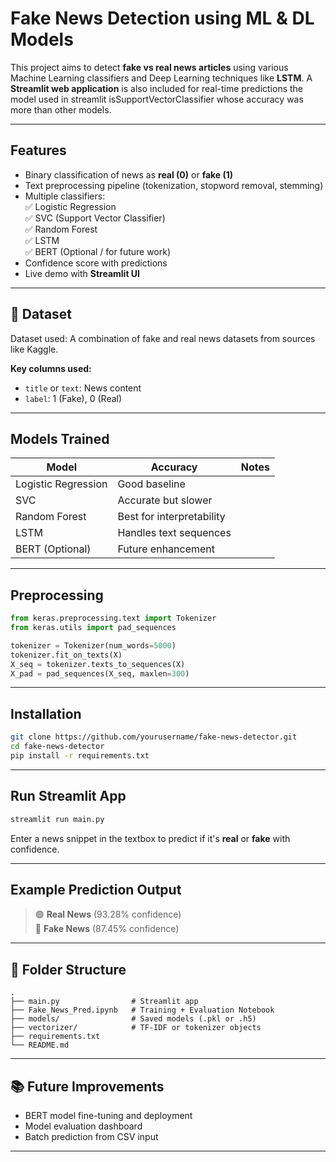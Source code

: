 
# Fake News Detection using ML & DL Models

This project aims to detect **fake vs real news articles** using various Machine Learning classifiers and Deep Learning techniques like **LSTM**. A **Streamlit web application** is also included for real-time predictions the model used in streamlit isSupportVectorClassifier whose accuracy was more than other models. 

---

## Features

- Binary classification of news as **real (0)** or **fake (1)**
- Text preprocessing pipeline (tokenization, stopword removal, stemming)
- Multiple classifiers:  
  ✅ Logistic Regression  
  ✅ SVC (Support Vector Classifier)  
  ✅ Random Forest  
  ✅ LSTM  
  ✅ BERT (Optional / for future work)  
- Confidence score with predictions  
- Live demo with **Streamlit UI**

---

## 📁 Dataset

Dataset used: A combination of fake and real news datasets from sources like Kaggle.

**Key columns used:**
- `title` or `text`: News content
- `label`: 1 (Fake), 0 (Real)

---

## Models Trained

| Model              | Accuracy | Notes                        |
|-------------------|----------|------------------------------|
| Logistic Regression |  Good baseline |
| SVC                 |  Accurate but slower |
| Random Forest       |  Best for interpretability |
| LSTM                |  Handles text sequences |
| BERT (Optional)     |  Future enhancement |

---

## Preprocessing

```python
from keras.preprocessing.text import Tokenizer
from keras.utils import pad_sequences

tokenizer = Tokenizer(num_words=5000)
tokenizer.fit_on_texts(X)
X_seq = tokenizer.texts_to_sequences(X)
X_pad = pad_sequences(X_seq, maxlen=300)
```

---

## Installation

```bash
git clone https://github.com/yourusername/fake-news-detector.git
cd fake-news-detector
pip install -r requirements.txt
```

---

## Run Streamlit App

```bash
streamlit run main.py
```

Enter a news snippet in the textbox to predict if it's **real** or **fake** with confidence.

---

## Example Prediction Output

> 🟢 **Real News** (93.28% confidence)  
> 🔴 **Fake News** (87.45% confidence)

---

## 📁 Folder Structure

```
.
├── main.py                # Streamlit app
├── Fake_News_Pred.ipynb   # Training + Evaluation Notebook
├── models/                # Saved models (.pkl or .h5)
├── vectorizer/            # TF-IDF or tokenizer objects
├── requirements.txt
└── README.md
```

---

## 📚 Future Improvements

- BERT model fine-tuning and deployment
- Model evaluation dashboard
- Batch prediction from CSV input

---
